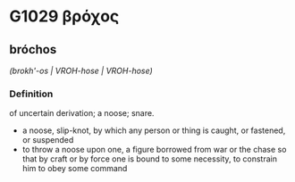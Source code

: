 # G1029 βρόχος

## bróchos

_(brokh'-os | VROH-hose | VROH-hose)_

### Definition

of uncertain derivation; a noose; snare.

- a noose, slip-knot, by which any person or thing is caught, or fastened, or suspended
- to throw a noose upon one, a figure borrowed from war or the chase so that by craft or by force one is bound to some necessity, to constrain him to obey some command

